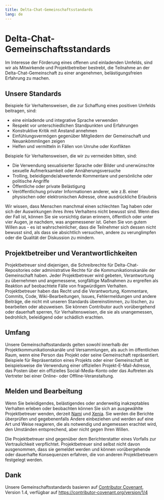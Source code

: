 ```yaml
---
title: Delta-Chat-Gemeinschaftsstandards
lang: de
---
```


# Delta-Chat-Gemeinschaftsstandards

Im Interesse der Förderung eines offenen und einladenden Umfelds, sind wir als Mitwirkende und Projektbetreiber bestrebt, die Teilnahme an der Delta-Chat-Gemeinschaft zu einer angenehmen, belästigungsfreien Erfahrung zu machen.


## Unsere Standards

Beispiele für Verhaltensweisen, die zur Schaffung eines positiven Umfelds beitragen, sind:

* eine einladende und integrative Sprache verwenden
* Respekt vor unterschiedlichen Standpunkten und Erfahrungen
* Konstruktive Kritik mit Anstand annehmen
* Einfühlungsvermögen gegenüber Mitgliedern der Gemeinschaft und Neuankömmlingen zeigen
* Helfen und vermitteln in Fällen von Unruhe oder Konflikten

Beispiele für Verhaltensweisen, die wir zu vermeiden bitten, sind:

* Die Verwendung sexualisierter Sprache oder Bilder und unerwünschte sexuelle Aufmerksamkeit oder Annäherungsversuche
* Trolling, beleidigende/abwertende Kommentare und persönliche oder politische Angriffe
* Öffentliche oder private Belästigung
* Veröffentlichung privater Informationen anderer, wie z.B. einer physischen oder elektronischen Adresse, ohne ausdrückliche Erlaubnis

Wir wissen, dass Menschen manchmal einen schlechten Tag haben oder sich der Auswirkungen ihres ihres Verhaltens nicht bewusst sind. Wenn dies der Fall ist, können Sie sie vorsichtig daran erinnern, öffentlich oder unter vier Augen, je nachdem, was angemessener ist. Gehen Sie von gutem Willen aus - es ist wahrscheinlicher, dass die Teilnehmer sich dessen nicht bewusst sind, als dass sie absichtlich versuchen, andere zu verunglimpfen oder die Qualität der Diskussion zu mindern.


## Projektbetreiber und Verantwortlichkeiten

Projektbetreuer sind diejenigen, die Schreibrechte für Delta-Chat-Repositories oder administrative Rechte für die Kommunikationskanäle der Gemeinschaft haben. Jeder Projektbetreuer wird gebeten, Verantwortung zu übernehmen und angemessene, sorgfältige Maßnahmen zu ergreifen als Reaktion auf beobachtete Fälle von fragwürdigem Verhalten. Projektbetreuer haben das Recht und die Verantwortung, Kommentare, Commits, Code, Wiki-Bearbeitungen, Issues, Fehlermeldungen und andere Beiträge, die nicht mit unseren Standards übereinstimmen, zu löschen, zu bearbeiten oder abzuweisen. Sie können Contributor auch vorübergehend oder dauerhaft sperren, für Verhaltensweisen, die sie als unangemessen, bedrohlich, beleidigend oder schädlich erachten.

## Umfang

Unsere Gemeinschaftsstandards gelten sowohl innerhalb der Projektkommunikationskanäle und Versammlungen, als auch im öffentlichen Raum, wenn eine Person das Projekt oder seine Gemeinschaft repräsentiert. Beispiele für Repräsentation eines Projekts oder einer Gemeinschaft ist beispielsweise die Verwendung einer offiziellen Projekt-E-Mail-Adresse, das Posten über ein offizielles Social-Media-Konto oder das Auftreten als Vertreter bei einer Online- oder Offline-Veranstaltung.

## Melden und Bearbeitung

Wenn Sie beleidigendes, belästigendes oder anderweitig inakzeptables Verhalten erleben oder beobachten können Sie sich an ausgewählte Projektbetreuer wenden, derzeit [Nami](mailto:missytake@systemli.org) und [Xenia](mailto:ksenia@transcyberian.org). Sie werden die Berichte überprüfen und gegebenenfalls Andere einbeziehen und werden auf eine Art und Weise reagieren, die als notwendig und angemessen erachtet wird, den Umständen entsprechend, aber nicht gegen Ihren Willen.

Die Projektbetreuer sind gegenüber dem Berichterstatter eines Vorfalls zur Vertraulichkeit verpflichtet. Projektbetreuer sind selbst nicht davon ausgenommen, dass sie gemeldet werden und können vorübergehende oder dauerhafte Konsequenzen erfahren, die von anderen Projektbetreuern festgelegt werden.


## Dank

Unsere Gemeinschaftsstandards basieren auf [Contributor Covenant](https://contributor-covenant.org), Version 1.4, verfügbar auf <https://contributor-covenant.org/version/1/4>
